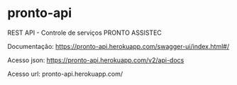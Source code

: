 # pronto-api
REST API - Controle de serviços PRONTO ASSISTEC

Documentação: https://pronto-api.herokuapp.com/swagger-ui/index.html#/
              
Acesso json: https://pronto-api.herokuapp.com/v2/api-docs

Acesso url: pronto-api.herokuapp.com/




              
